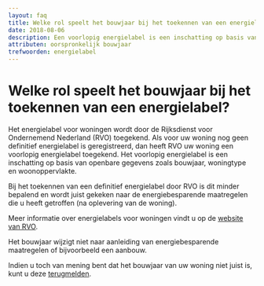 ```yaml
---
layout: faq
title: Welke rol speelt het bouwjaar bij het toekennen van een energielabel?
date: 2018-08-06
description: Een voorlopig energielabel is een inschatting op basis van openbare gegevens zoals bouwjaar, woningtype en woonoppervlakte. Bij het toekennen van een definitief energielabel is dit minder bepalend en wordt er gekeken naar getroffen energiebesparende maatregelen.
attributen: oorspronkelijk bouwjaar
trefwoorden: energielabel
---
```


# Welke rol speelt het bouwjaar bij het toekennen van een energielabel?

Het energielabel voor woningen wordt door de Rijksdienst voor Ondernemend Nederland (RVO) toegekend. Als voor uw woning nog geen definitief energielabel is geregistreerd, dan heeft RVO uw woning een voorlopig energielabel toegekend. Het voorlopig energielabel is een inschatting op basis van openbare gegevens zoals bouwjaar, woningtype en woonoppervlakte.

Bij het toekennen van een definitief energielabel door RVO is dit minder bepalend en wordt juist gekeken naar de energiebesparende maatregelen die u heeft getroffen (na oplevering van de woning).

Meer informatie over energielabels voor woningen vindt u op de [website van RVO](https://www.rvo.nl/onderwerpen/duurzaam-ondernemen/gebouwen/wetten-en-regels-gebouwen/bestaande-bouw/energielabel-woningen).

Het bouwjaar wijzigt niet naar aanleiding van energiebesparende maatregelen of bijvoorbeeld een aanbouw.

Indien u toch van mening bent dat het bouwjaar van uw woning niet juist is, kunt u deze [terugmelden](https://www.kadaster.nl/bag-terugmelden).
